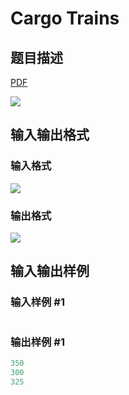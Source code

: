 # Cargo Trains

## 题目描述

[problemUrl]: https://uva.onlinejudge.org/index.php?option=com_onlinejudge&Itemid=8&category=226&page=show_problem&problem=2948

[PDF](https://uva.onlinejudge.org/external/118/p11848.pdf)

![](https://cdn.luogu.com.cn/upload/vjudge_pic/UVA11848/b17902c32e46ea40eab359bb76cfdb7bf7767c9d.png)

## 输入输出格式

### 输入格式

![](https://cdn.luogu.com.cn/upload/vjudge_pic/UVA11848/b14386436a436ccfadd9ca9aadad59827468c062.png)

### 输出格式

![](https://cdn.luogu.com.cn/upload/vjudge_pic/UVA11848/07b854f7f360baba03cf7eabb0525b9cdedb23a6.png)

## 输入输出样例

### 输入样例 #1

```cpp

```
### 输出样例 #1

```cpp
350
300
325
```


